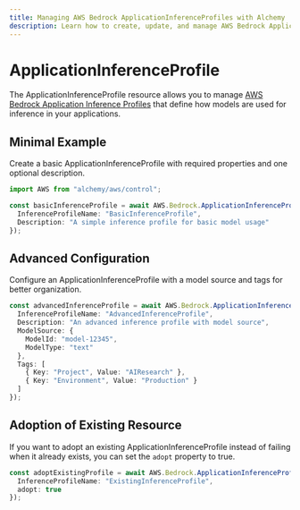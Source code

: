 ```yaml
---
title: Managing AWS Bedrock ApplicationInferenceProfiles with Alchemy
description: Learn how to create, update, and manage AWS Bedrock ApplicationInferenceProfiles using Alchemy Cloud Control.
---
```


# ApplicationInferenceProfile

The ApplicationInferenceProfile resource allows you to manage [AWS Bedrock Application Inference Profiles](https://docs.aws.amazon.com/bedrock/latest/userguide/) that define how models are used for inference in your applications.

## Minimal Example

Create a basic ApplicationInferenceProfile with required properties and one optional description.

```ts
import AWS from "alchemy/aws/control";

const basicInferenceProfile = await AWS.Bedrock.ApplicationInferenceProfile("basicInferenceProfile", {
  InferenceProfileName: "BasicInferenceProfile",
  Description: "A simple inference profile for basic model usage"
});
```

## Advanced Configuration

Configure an ApplicationInferenceProfile with a model source and tags for better organization.

```ts
const advancedInferenceProfile = await AWS.Bedrock.ApplicationInferenceProfile("advancedInferenceProfile", {
  InferenceProfileName: "AdvancedInferenceProfile",
  Description: "An advanced inference profile with model source",
  ModelSource: {
    ModelId: "model-12345",
    ModelType: "text"
  },
  Tags: [
    { Key: "Project", Value: "AIResearch" },
    { Key: "Environment", Value: "Production" }
  ]
});
```

## Adoption of Existing Resource

If you want to adopt an existing ApplicationInferenceProfile instead of failing when it already exists, you can set the `adopt` property to true.

```ts
const adoptExistingProfile = await AWS.Bedrock.ApplicationInferenceProfile("adoptExistingProfile", {
  InferenceProfileName: "ExistingInferenceProfile",
  adopt: true
});
```